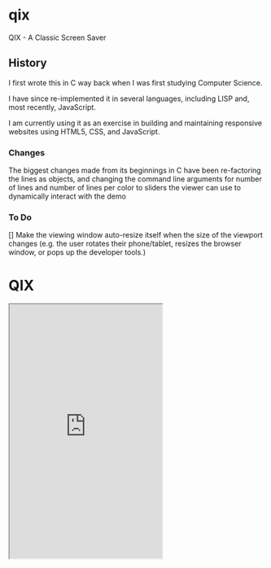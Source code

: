 # qix
QIX - A Classic Screen Saver

## History
I first wrote this in C way back when I was first studying Computer Science.

I have since re-implemented it in several languages, including LISP and,
most recently, JavaScript.

I am currently using it as an exercise in building and maintaining responsive
websites using HTML5, CSS, and JavaScript.

### Changes
The biggest changes made from its beginnings in C have been re-factoring the
lines as objects, and changing the command line arguments for number of lines
and number of lines per color to sliders the viewer can use to dynamically
interact with the demo

### To Do
[] Make the viewing window auto-resize itself when the size of the viewport changes (e.g. the user rotates their phone/tablet, resizes the browser window, or pops up the developer tools.)

# QIX

<iframe src="https://github.com/rdemanow/qix/foriframe.html" title="QIX" onload="qix()" height = 500>
</iframe>
